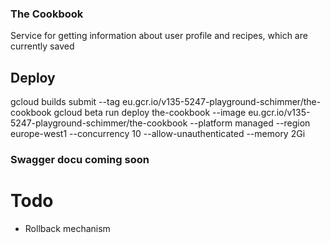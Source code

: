 ### The Cookbook 
Service for getting information about user profile and recipes, which are currently saved

## Deploy
gcloud builds submit --tag eu.gcr.io/v135-5247-playground-schimmer/the-cookbook
gcloud beta run deploy the-cookbook --image eu.gcr.io/v135-5247-playground-schimmer/the-cookbook --platform managed --region europe-west1 --concurrency 10 --allow-unauthenticated --memory 2Gi
         
### Swagger docu coming soon

# Todo
- Rollback mechanism